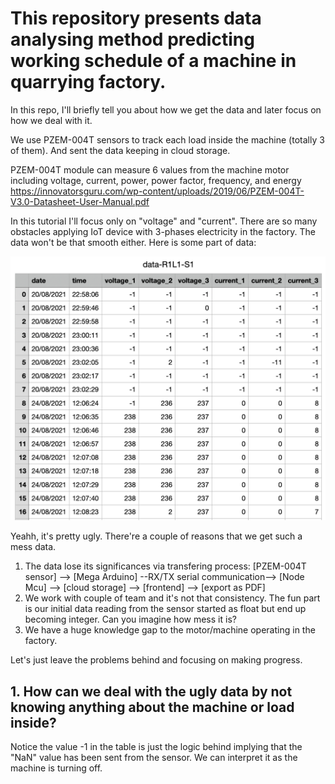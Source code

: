 # This repository presents data analysing method predicting working schedule of a machine in quarrying factory.

In this repo, I'll briefly tell you about how we get the data and later focus on how we deal with it.

We use PZEM-004T sensors to track each load inside the machine (totally 3 of them). And sent the data keeping in cloud storage.

PZEM-004T module can measure 6 values from the machine motor including voltage, current, power, power factor, frequency, and energy
https://innovatorsguru.com/wp-content/uploads/2019/06/PZEM-004T-V3.0-Datasheet-User-Manual.pdf

In this tutorial I'll focus only on "voltage" and "current". There are so many obstacles applying IoT device with 3-phases electricity in the factory. The data won't be that smooth either. Here is some part of data:

![alt text](https://github.com/Elstargo00/machine-data-analysis/blob/main/somepart_data.png)

Yeahh, it's pretty ugly. There're a couple of reasons that we get such a mess data.

1. The data lose its significances via transfering process:
[PZEM-004T sensor] --> [Mega Arduino] --RX/TX serial communication--> [Node Mcu] --> [cloud storage] --> [frontend] --> [export as PDF]
2. We work with couple of team and it's not that consistency. The fun part is our initial data reading from the sensor started as float but end up becoming integer. Can you imagine how mess it is?
3. We have a huge knowledge gap to the motor/machine operating in the factory.

Let's just leave the problems behind and focusing on making progress.

## 1. How can we deal with the ugly data by not knowing anything about the machine or load inside?


Notice the value -1 in the table is just the logic behind implying that the "NaN" value has been sent from the sensor. We can interpret it as the machine is turning off. 
